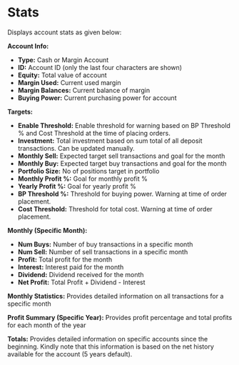 # **Stats**

Displays account stats as given below:

**Account Info:**
  - **Type:** Cash or Margin Account
  - **ID:** Account ID (only the last four characters are shown)
  - **Equity:** Total value of account
  - **Margin Used:** Current used margin
  - **Margin Balances:** Current balance of margin
  - **Buying Power:** Current purchasing power for account

**Targets:**
  - **Enable Threshold:** Enable threshold for warning based on BP Threshold % and Cost Threshold at the time of placing orders.
  - **Investment:** Total investment based on sum total of all deposit transactions. Can be updated manually.
  - **Monthly Sell:** Expected target sell transactions and goal for the month
  - **Monthly Buy:** Expected target buy transactions and goal for the month
  - **Portfolio Size:** No of positions target in portfolio
  - **Monthly Profit %:** Goal for monthly profit %
  - **Yearly Profit %:** Goal for yearly profit %
  - **BP Threshold %:** Threshold for buying power. Warning at time of order placement.
  - **Cost Threshold:** Threshold for total cost. Warning at time of order placement.

**Monthly (Specific Month):**
  - **Num Buys:** Number of buy transactions in a specific month
  - **Num Sell:** Number of sell transactions in a specific month
  - **Profit:** Total profit for the month
  - **Interest:** Interest paid for the month
  - **Dividend:** Dividend received for the month
  - **Net Profit:** Total Profit + Dividend - Interest

**Monthly Statistics:**
  Provides detailed information on all transactions for a specific month
  
**Profit Summary (Specific Year):**
  Provides profit percentage and total profits for each month of the year
  
**Totals:**
  Provides detailed information on specific accounts since the beginning.
  Kindly note that this information is based on the net history available for the account (5 years default).
  

